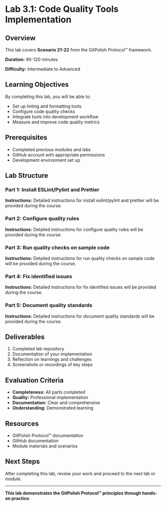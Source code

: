 # Lab 3.1: Code Quality Tools Implementation

## Overview

This lab covers **Scenario 21-22** from the GitPolish Protocol™ framework.

**Duration:** 90-120 minutes

**Difficulty:** Intermediate to Advanced

## Learning Objectives

By completing this lab, you will be able to:

- Set up linting and formatting tools
- Configure code quality checks
- Integrate tools into development workflow
- Measure and improve code quality metrics

## Prerequisites

- Completed previous modules and labs
- GitHub account with appropriate permissions
- Development environment set up

## Lab Structure

### Part 1: Install ESLint/Pylint and Prettier

**Instructions:** Detailed instructions for install eslint/pylint and prettier will be provided during the course.

### Part 2: Configure quality rules

**Instructions:** Detailed instructions for configure quality rules will be provided during the course.

### Part 3: Run quality checks on sample code

**Instructions:** Detailed instructions for run quality checks on sample code will be provided during the course.

### Part 4: Fix identified issues

**Instructions:** Detailed instructions for fix identified issues will be provided during the course.

### Part 5: Document quality standards

**Instructions:** Detailed instructions for document quality standards will be provided during the course.

## Deliverables

1. Completed lab repository
2. Documentation of your implementation
3. Reflection on learnings and challenges
4. Screenshots or recordings of key steps

## Evaluation Criteria

- **Completeness:** All parts completed
- **Quality:** Professional implementation
- **Documentation:** Clear and comprehensive
- **Understanding:** Demonstrated learning

## Resources

- GitPolish Protocol™ documentation
- GitHub documentation
- Module materials and scenarios

## Next Steps

After completing this lab, review your work and proceed to the next lab or module.

---

**This lab demonstrates the GitPolish Protocol™ principles through hands-on practice.**
